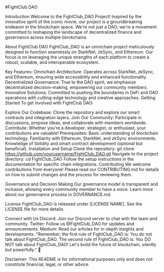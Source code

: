 #FightClub DAO 

Introduction
Welcome to the FightClub_DAO Project! Inspired by the innovative spirit of the iconic movie, our project is a groundbreaking endeavor in the blockchain space. We're not just a DAO; we're a movement committed to reshaping the landscape of decentralized finance and governance across multiple blockchains.

About FightClub DAO
FightClub_DAO is an omnichain project meticulously designed to function seamlessly on StarkNet, zkSync, and Ethereum. Our focus is on leveraging the unique strengths of each platform to create a robust, scalable, and interoperable ecosystem.

Key Features:
Omnichain Architecture: Operates across StarkNet, zkSync, and Ethereum, ensuring wide accessibility and enhanced functionality.
Decentralized Governance: True to the DAO spirit, we emphasize decentralized decision-making, empowering our community members.
Innovative Solutions: Committed to pushing the boundaries in DeFi and DAO operations with cutting-edge technology and creative approaches.
Getting Started
To get involved with FightClub DAO:

Explore Our Codebase: Clone the repository and explore our smart contracts and integration layers.
Join Our Community: Participate in discussions, propose ideas, and collaborate with members worldwide.
Contribute: Whether you're a developer, strategist, or enthusiast, your contributions are valuable!
Prerequisites:
Basic understanding of blockchain technology.
Familiarity with Ethereum, StarkNet, and zkSync environments.
Knowledge of Solidity and smart contract development (optional but beneficial).
Installation and Setup
Clone the repository: git clone https://github.com/yourusername/FightClub_DAO.git
Navigate to the project directory: cd FightClub_DAO
Follow the setup instructions in the documentation for specific chain integrations.
Contributing
We welcome contributions from everyone! Please read our CONTRIBUTING.md for details on how to submit changes and the process for reviewing them.

Governance and Decision Making
Our governance model is transparent and inclusive, allowing every community member to have a voice. Learn more about our governance process in GOVERNANCE.md.

License
FightClub_DAO is released under [LICENSE NAME]. See the LICENSE file for more details.

Connect with Us
Discord: Join our Discord server to chat with the team and community.
Twitter: Follow us @FightClub_DAO for updates and announcements.
Medium: Read our articles for in-depth insights and developments.
"Remember, the first rule of FightClub_DAO is: You do not talk about FightClub_DAO. The second rule of FightClub_DAO is: You DO NOT talk about FightClub_DAO! Let's build the future of blockchain, silently but powerfully." 🚀

Disclaimer: This README is for informational purposes only and does not constitute financial, legal, or other advice.
